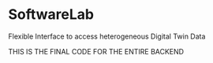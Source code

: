 # SoftwareLab
Flexible Interface to access heterogeneous Digital Twin Data

THIS IS THE FINAL CODE FOR THE ENTIRE BACKEND
